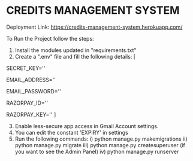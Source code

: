 # CREDITS MANAGEMENT SYSTEM
Deployment Link: https://credits-management-system.herokuapp.com/

To Run the Project follow the steps:
1. Install the modules updated in "requirements.txt"
2. Create a ".env" file and fill the following details:
[

SECRET_KEY=''

EMAIL_ADDRESS=''

EMAIL_PASSWORD=''

RAZORPAY_ID=''

RAZORPAY_KEY=''
]

3. Enable less-secure app access in Gmail Account settings.
4. You can edit the constant 'EXPIRY' in settings
5. Run the following commands:
i) python manage.py makemigrations
ii) python manage.py migrate
iii) python manage.py createsuperuser (if you want to see the Admin Panel)
iv) python manage.py runserver
